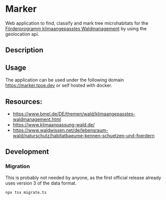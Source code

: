 # Marker

Web application to find, classify and mark tree microhabitats for the [Förderprogramm klimaangepasstes Waldmanagement](https://www.bmel.de/DE/themen/wald/klimaangepasstes-waldmanagement.html) by using the geolocation api.

## Description

## Usage

The application can be used under the following domain https://marker.tpoe.dev or self hosted with docker.

## Resources:

- https://www.bmel.de/DE/themen/wald/klimaangepasstes-waldmanagement.html
- https://www.klimaanpassung-wald.de/
- https://www.waldwissen.net/de/lebensraum-wald/naturschutz/habitatbaeume-kennen-schuetzen-und-foerdern

## Development

### Migration

This is probably not needed by anyone, as the first official release already uses version 3 of the data format.

```bash
npx tsx migrate.ts
```
